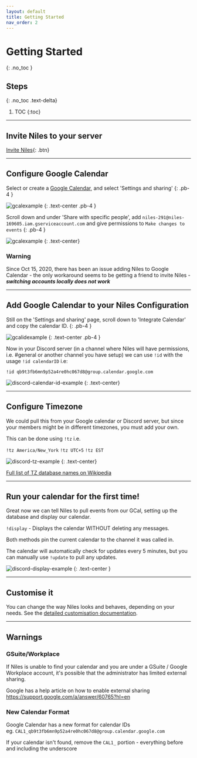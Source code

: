 ```yaml
---
layout: default
title: Getting Started
nav_order: 2
---
```


# Getting Started
{: .no_toc }

## Steps
{: .no_toc .text-delta}

1. TOC
{:toc}

---

## Invite Niles to your server

[Invite Niles](https://discord.com/oauth2/authorize?client_id=320434122344366082&scope=bot&permissions=523344){: .btn}

---

## Configure Google Calendar

Select or create a [Google Calendar](https://calendar.google.com), and select 'Settings and sharing'
{: .pb-4 }

![gcalexample](../../assets/images/gcal-example-0.gif)
{: .text-center .pb-4 }

Scroll down and under 'Share with specific people', add `niles-291@niles-169605.iam.gserviceaccount.com` and give permissions to `Make changes to events`
{: .pb-4 }

![gcalexample](../../assets/images/gcal-example-1.gif)
{: .text-center}

### Warning
Since Oct 15, 2020, there has been an issue adding Niles to Google Calendar - the only workaround seems to be getting a friend to invite Niles - ***switching accounts locally does not work***

---

## Add Google Calendar to your Niles Configuration

Still on the 'Settings and sharing' page, scroll down to 'Integrate Calendar' and copy the calendar ID.
{: .pb-4 }

![gcalidexample](../../assets/images/gcal-example-2.png)
{: .text-center .pb-4 }

Now in your Discord server (in a channel where Niles will have permissions, i.e. #general or another channel you have setup) we can use `!id` with the usage `!id calendarID` i.e:

`!id qb9t3fb6mn9p52a4re0hc067d8@group.calendar.google.com`

![discord-calendar-id-example](../../assets/images/discord-calendar-id.gif)
{: .text-center}

---

## Configure Timezone

We could pull this from your Google calendar or Discord server, but since your members might be in different timezones, you must add your own.

This can be done using `!tz` i.e.

`!tz America/New_York`
`!tz UTC+5`
`!tz EST`

![discord-tz-example](../../assets/images/discord-tz.gif)
{: .text-center}

[Full list of TZ database names on Wikipedia](https://cutt.ly/tz)

---

## Run your calendar for the first time!

Great now we can tell Niles to pull events from our GCal, setting up the database and display our calendar.

`!display` - Displays the calendar WITHOUT deleting any messages.

Both methods pin the current calendar to the channel it was called in.

The calendar will automatically check for updates every 5 minutes, but you can manually use `!update` to pull any updates.

![discord-display-example](../../assets/images/discord-display.gif)
{: .text-center }

---

## Customise it

You can change the way Niles looks and behaves, depending on your needs. See the [detailed customisation documentation](../customisation).

---

## Warnings

### GSuite/Workplace
If Niles is unable to find your calendar and you are under a GSuite / Google Workplace account, it's possible that the administrator has limited external sharing.

Google has a help article on how to enable external sharing  
https://support.google.com/a/answer/60765?hl=en

### New Calendar Format
Google Calendar has a new format for calendar IDs  
eg. `CAL1_qb9t3fb6mn9p52a4re0hc067d8@group.calendar.google.com`

If your calendar isn't found, remove the `CAL1_` portion - everything before and including the underscore